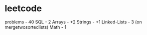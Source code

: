 # leetcode
problems - 40
SQL - 2
Arrays - +2
Strings - +1
Linked-Lists - 3 (on mergetwosortedlists)
Math - 1